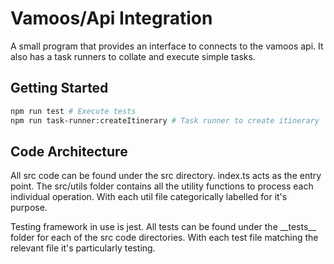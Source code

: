# Vamoos/Api Integration

A small program that provides an interface to connects to the vamoos api. It also has a task runners to collate and execute simple tasks.

## Getting Started

```bash
npm run test # Execute tests
npm run task-runner:createItinerary # Task runner to create itinerary
```

## Code Architecture

All src code can be found under the src directory. index.ts acts as the entry point. The src/utils folder contains all the utility functions to process each individual operation. With each util file categorically labelled for it's purpose.

Testing framework in use is jest. All tests can be found under the \_\_tests\_\_ folder for each of the src code directories. With each test file matching the relevant file it's particularly testing.
